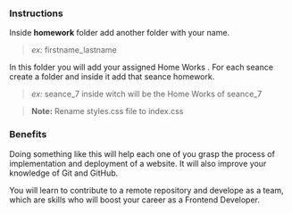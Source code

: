 ### Instructions

Inside **homework** folder add another folder with your name.

> _ex:_ firstname_lastname

In this folder you will add your assigned Home Works .
For each seance create a folder and inside it add that seance homework.

> _ex:_ seance_7 inside witch will be the Home Works of seance_7

> **Note:** Rename styles.css file to index.css

### Benefits

Doing something like this will help each one of you grasp the process of implementation and deployment of a website. It will also improve your knowledge of Git and GitHub.

You will learn to contribute to a remote repository and develope as a team, which are skills who will boost your career as a Frontend Developer.
